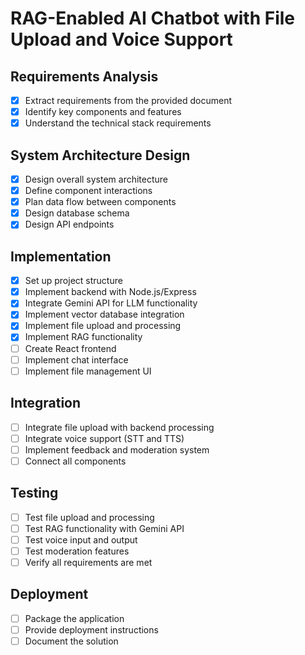# RAG-Enabled AI Chatbot with File Upload and Voice Support

## Requirements Analysis
- [x] Extract requirements from the provided document
- [x] Identify key components and features
- [x] Understand the technical stack requirements

## System Architecture Design
- [x] Design overall system architecture
- [x] Define component interactions
- [x] Plan data flow between components
- [x] Design database schema
- [x] Design API endpoints

## Implementation
- [x] Set up project structure
- [x] Implement backend with Node.js/Express
- [x] Integrate Gemini API for LLM functionality
- [x] Implement vector database integration
- [x] Implement file upload and processing
- [x] Implement RAG functionality
- [ ] Create React frontend
- [ ] Implement chat interface
- [ ] Implement file management UI

## Integration
- [ ] Integrate file upload with backend processing
- [ ] Integrate voice support (STT and TTS)
- [ ] Implement feedback and moderation system
- [ ] Connect all components

## Testing
- [ ] Test file upload and processing
- [ ] Test RAG functionality with Gemini API
- [ ] Test voice input and output
- [ ] Test moderation features
- [ ] Verify all requirements are met

## Deployment
- [ ] Package the application
- [ ] Provide deployment instructions
- [ ] Document the solution

